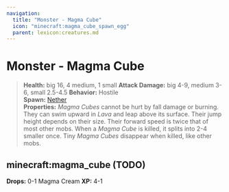 ```yaml
---
navigation:
  title: "Monster - Magma Cube"
  icon: "minecraft:magma_cube_spawn_egg"
  parent: lexicon:creatures.md
---
```


# Monster - Magma Cube

> __Health:__ big 16, 4 medium, 1 small 
> __Attack Damage:__ 
big 4-9, medium 3-6, small 2.5-4.5 
> __Behavior:__ Hostile     
> __Spawn:__ [Nether](../world/dimensions.md#nether)  
> __Properties:__ 
*Magma Cubes* cannot be hurt by fall damage or burning. They can swim upward in *Lava* and leap above its surface. Their jump height depends on their size. Their forward speed is twice that of most other mobs. When a *Magma Cube* is killed, it splits into 2-4 smaller once. Tiny *Magma Cubes* disappear when killed, like other mobs.

## minecraft:magma_cube (TODO)

<GameScene zoom={4}>
  <Entity id="minecraft:magma_cube" />
</GameScene>

__Drops:__ 0-1 Magma Cream 
__XP:__ 4-1

